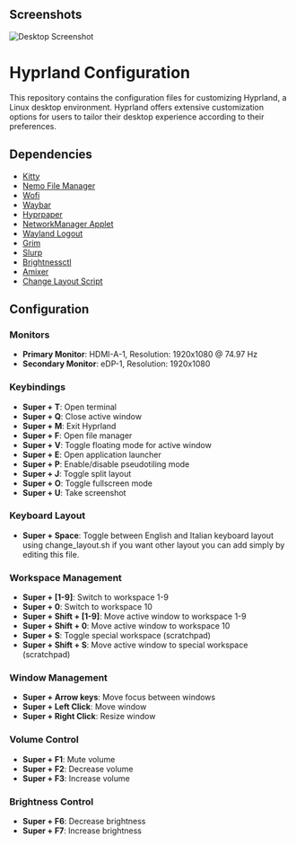 ## Screenshots

![Desktop Screenshot]()

# Hyprland Configuration

This repository contains the configuration files for customizing Hyprland, a Linux desktop environment. Hyprland offers extensive customization options for users to tailor their desktop experience according to their preferences.

## Dependencies

- [Kitty](https://sw.kovidgoyal.net/kitty/)
- [Nemo File Manager](https://github.com/linuxmint/nemo)
- [Wofi](https://hg.sr.ht/~scoopta/wofi)
- [Waybar](https://github.com/Alexays/Waybar)
- [Hyprpaper](https://github.com/hyprspace/hyprpaper)
- [NetworkManager Applet](https://gitlab.freedesktop.org/NetworkManager/NetworkManager-applet)
- [Wayland Logout](https://gitlab.freedesktop.org/martinpitt/wayland-session)
- [Grim](https://github.com/emersion/grim)
- [Slurp](https://github.com/emersion/slurp)
- [Brightnessctl](https://github.com/Hummer12007/brightnessctl)
- [Amixer](https://linux.die.net/man/1/amixer)
- [Change Layout Script](https://github.com/Slav0DPigna/Hyprland-dot-files/blob/5d605b0e052eb0d5d9c6ec343ef306c654b66544/hypr/change_layout.sh)

## Configuration

### Monitors

- **Primary Monitor**: HDMI-A-1, Resolution: 1920x1080 @ 74.97 Hz
- **Secondary Monitor**: eDP-1, Resolution: 1920x1080

### Keybindings

- **Super + T**: Open terminal
- **Super + Q**: Close active window
- **Super + M**: Exit Hyprland
- **Super + F**: Open file manager
- **Super + V**: Toggle floating mode for active window
- **Super + E**: Open application launcher
- **Super + P**: Enable/disable pseudotiling mode
- **Super + J**: Toggle split layout
- **Super + O**: Toggle fullscreen mode
- **Super + U**: Take screenshot

### Keyboard Layout

- **Super + Space**: Toggle between English and Italian keyboard layout using change_layout.sh if you want other layout you can add simply by editing this file.

### Workspace Management

- **Super + [1-9]**: Switch to workspace 1-9
- **Super + 0**: Switch to workspace 10
- **Super + Shift + [1-9]**: Move active window to workspace 1-9
- **Super + Shift + 0**: Move active window to workspace 10
- **Super + S**: Toggle special workspace (scratchpad)
- **Super + Shift + S**: Move active window to special workspace (scratchpad)

### Window Management

- **Super + Arrow keys**: Move focus between windows
- **Super + Left Click**: Move window
- **Super + Right Click**: Resize window

### Volume Control

- **Super + F1**: Mute volume
- **Super + F2**: Decrease volume
- **Super + F3**: Increase volume

### Brightness Control

- **Super + F6**: Decrease brightness
- **Super + F7**: Increase brightness

